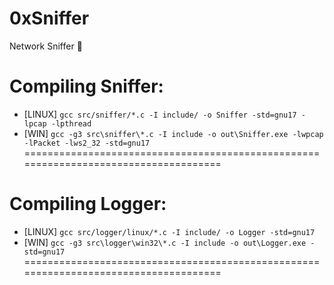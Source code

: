 # 0xSniffer
Network Sniffer 👃

Compiling Sniffer:
=====================================================================================
* [LINUX] `gcc src/sniffer/*.c -I include/ -o Sniffer -std=gnu17 -lpcap -lpthread`
* [WIN]   `gcc -g3 src\sniffer\*.c -I include -o out\Sniffer.exe -lwpcap -lPacket -lws2_32 -std=gnu17`
=====================================================================================

Compiling Logger:
=====================================================================================
* [LINUX] `gcc src/logger/linux/*.c -I include/ -o Logger -std=gnu17`
* [WIN]   `gcc -g3 src\logger\win32\*.c -I include -o out\Logger.exe -std=gnu17`
=====================================================================================

